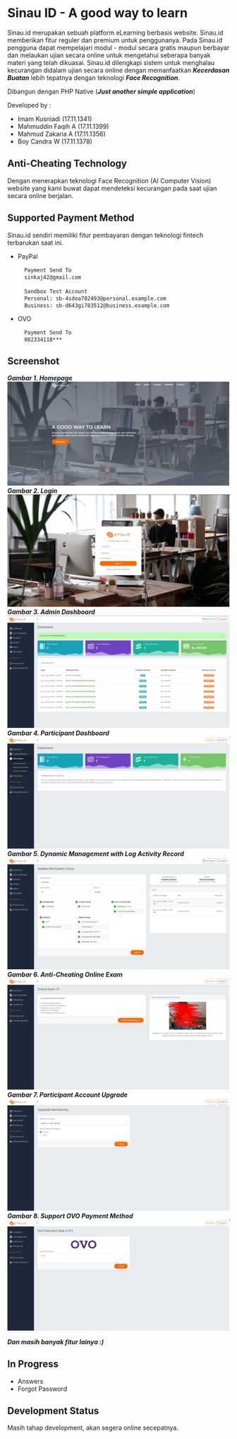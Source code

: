 # Sinau ID - A good way to learn
Sinau.id merupakan sebuah platform eLearning berbasis website. Sinau.id memberikan fitur reguler dan premium untuk penggunanya. Pada Sinau.id pengguna dapat mempelajari modul - modul secara gratis maupun berbayar dan melaukan ujian secara online untuk mengetahui seberapa banyak materi yang telah dikuasai. Sinau.id dilengkapi sistem untuk 
menghalau kecurangan didalam ujian secara online dengan memanfaatkan ***Kecerdasan Buatan*** lebih tepatnya dengan teknologi ***Face Recognition***.

Dibangun dengan PHP Native (***Just another simple application***)

Developed by :
- Imam Kusniadi (17.11.1341)
- Mahmuddin Faqih A (17.11.1399)
- Mahmud Zakaria A (17.11.1356)
- Boy Candra W (17.11.1378)

## Anti-Cheating Technology
Dengan menerapkan teknologi Face Recognition (AI Computer Vision) website yang kami buwat dapat mendeteksi kecurangan pada saat ujian secara online berjalan.

## Supported Payment Method
Sinau.id sendiri memiliki fitur pembayaran dengan teknologi fintech terbarukan saat ini.

- PayPal

        Payment Send To
        sinkaj42@gmail.com

        Sandbox Test Account
        Personal: sb-4sdoa782493@personal.example.com
        Business: sb-d643gi783512@business.example.com

- OVO


        Payment Send To
        082334118***

## Screenshot
***Gambar 1. Homepage***
![Homepage](app/files/screenshot/homepage.JPG)
***Gambar 2. Login***
![Login](app/files/screenshot/login.JPG)
***Gambar 3. Admin Dashboard***
![Admin Dashboard](app/files/screenshot/admin_dashboard.JPG)
***Gambar 4. Participant Dashboard***
![Participant Dashboard](app/files/screenshot/participant_dashboard.JPG)
***Gambar 5. Dynamic Management with Log Activity Record***
![Participant Dashboard](app/files/screenshot/update.JPG)
***Gambar 6. Anti-Cheating Online Exam***
![Anti-Cheating Online Exam](app/files/screenshot/online_exam.JPG)
***Gambar 7. Participant Account Upgrade***
![Participant Account Upgrade](app/files/screenshot/participant_upgrade.JPG)
***Gambar 8. Support OVO Payment Method***
![Support OVO Payment Method](app/files/screenshot/ovo.JPG)

***Dan masih banyak fitur lainya :)***

## In Progress
- Answers
- Forgot Password

## Development Status
Masih tahap development, akan segera online secepatnya.